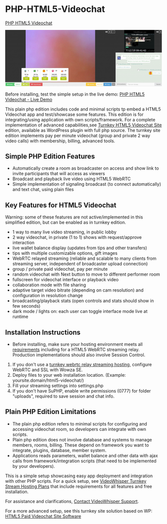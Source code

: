 # PHP-HTML5-Videochat

[PHP HTML5 Videochat](https://videowhisper.com/demos/html5-videochat/)

![PHP Live Streaming Webcam](/snapshots/h5a-2w-c.png)


Before installing, test the simple setup in the live demo:
[PHP HTML5 Videochat - Live Demo](https://videowhisper.com/demos/html5-videochat/)

This plain php edition includes code and minimal scripts tp embed a HTML5 Videochat app and test/showcase some features. This edition is for integrating/using application with own scripts/framework.
For a complete implementation of advanced capabilities,see [Turnkey HTML5 Videochat Site](https://paidvideochat.com/html5-videochat/) edition, available as WordPress plugin with full php source. The turnkey site edition implements pay per minute videochat (group and private 2 way video calls) with membership, billing, advanced tools.

## Simple PHP Edition Features
 * Automatically create a room as broadcaster on access and show link to invite participants that will access as viewers
 * Broadcast and playback live video using HTML5 WebRTC
 * Simple implementation of signaling broadcast (to connect automatically) and text chat, using plain files

##  Key Features for HTML5 Videochat 
Warning: some of these features are not active/implemented in this simplified edition, but can be enabled as in turnkey edition.
 * 1 way to many live video streaming, in public lobby
 * 2 way videochat, in private (1 to 1) shows with request/approve interaction
 * live wallet balance display (updates from tips and other transfers)
 * tips with multiple customizable options, gift images
 * WebRTC relayed streaming (reliable and scalable to many clients from streaming server, independent of broadcaster upload connection)
 * group / private  paid videochat, pay per minute
 * random videochat with Next button to move to different performer room
 * fullscreen for videochat interface or playback video
 * collaboration mode with file sharing
 * adaptive target video bitrate (depending on cam resolution) and configuration in resolution change
 * broadcasting/playback stats (open controls and stats should show in few seconds)
 * dark mode / lights on: each user can toggle interface mode live at runtime

## Installation Instructions
 * Before installing, make sure your hosting environment meets all [requirements](https://videowhisper.com/?p=Requirements) including for a HTML5 WebRTC streaming relay. Production implementations should also involve Session Control. 
  
 1. If you don't use a [turnkey webrtc relay streaming hosting](https://webrtchost.com/hosting-plans/), configure WebRTC and SSL with Wowza SE.
 2. Deploy files to your web installation location. (Example: yoursite.domain/html5-videochat/)
 3. Fill your streaming settings into settings.php
 4. If you don't have SuPHP, enable write permissions (0777) for folder "uploads", required to save session and chat info.

## Plain PHP Edition Limitations
 * The plain php edition refers to minimal scripts for configuring and accessing videochat room, so developers can integrate with own scripts. 
 * Plain php edition does not involve database and systems to manage members, rooms, billing. These depend on framework you want to integrate, plugins, database, member system. 
 * Applications reads parameters, wallet balance and other data with ajax calls from framework/integration scripts (that need to be implemented by your developers).


This is a simple setup showcasing easy app deployment and integration with other PHP scripts. 
For a quick setup, see [VideoWhisper Turnkey Stream Hosting Plans](https://webrtchost.com/hosting-plans/) that include requirements for all features and free installation.

For assistance and clarifications, [Contact VideoWhisper Support](https://videowhisper.com/tickets_submit.php).


For a more advanced setup, see this turnkey site solution based on WP: 
[HTML5 Paid Videochat Site Software](https://paidvideochat.com/html5-videochat/) 

